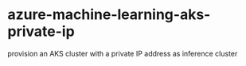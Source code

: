 # azure-machine-learning-aks-private-ip
provision an AKS cluster with a private IP address as inference cluster
